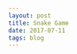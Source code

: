 ```yaml
---
layout: post
title: Snake Game 
date: 2017-07-11 
tags: blog    
---
```





<canvas id="gc" width ="400" height="400"> </canvas>
<script>
window.onload=function()  {
canv=document.getElementById("gc");
ctx=canv.getContext("2d");
document.addEventListener("keydown",keyPush);
setInterval(game,1000/15);

}
px=py=10;
gs=tc=20;
ax=ay=15;
xy=yv=0;
trail=[];
trail=5;
function game() {
   px+=xv;
   py+=yv;
   	if(px<0)  {
	px= tc-1;

	}

	if(px>tc-1) {
	px= 0;

	}

	if(py<0) {
	py= tc-1;

	}

	if(py>tc-1) {
	py= 0;
	}

	ctx.fillStyle="black";
	ctx.fillRect(0,0,canv.width,canv.height);


	ctx.fillstyle="lime";
	for(var i=0; i<trail.length; i++)  {
	ctx.fillRect(trail[i].x*gs,trail[i].y*gs,gs-2,gs-2);
	if(trail[i].x==px && trail[i].y==py)       {
	tail = 5;
	    }	
	}

	trail.push{x:px,y:py});
	while(trail.length>tail) {
	trail.shift();
	}


	if(ax==px && ay==py)  {
	tail++;
	ax=math.floor(math.random()*tc);
	ay=math.floor(math.random()*tc);
	}

	ctx.fillStyle="red";
	ctx.fillRect(ax*gs,ay*gs,gs-2,gs-2);


}

function.keyPush(evt)  {
	switch(evt.keyCode)  {
	case 37:
		xv=-1; yv=0;
		break;
	case 38:
		xv=0;yv=-1;
		break;
	case 39:
		xv=1;yv=0;
		break;

	case 40:
		xv=0;yv=1;
		break;

}
}


</script>
